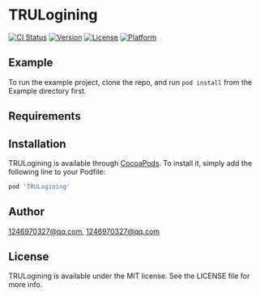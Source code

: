 # TRULogining

[![CI Status](https://img.shields.io/travis/1246970327@qq.com/TRULogining.svg?style=flat)](https://travis-ci.org/1246970327@qq.com/TRULogining)
[![Version](https://img.shields.io/cocoapods/v/TRULogining.svg?style=flat)](https://cocoapods.org/pods/TRULogining)
[![License](https://img.shields.io/cocoapods/l/TRULogining.svg?style=flat)](https://cocoapods.org/pods/TRULogining)
[![Platform](https://img.shields.io/cocoapods/p/TRULogining.svg?style=flat)](https://cocoapods.org/pods/TRULogining)

## Example

To run the example project, clone the repo, and run `pod install` from the Example directory first.

## Requirements

## Installation

TRULogining is available through [CocoaPods](https://cocoapods.org). To install
it, simply add the following line to your Podfile:

```ruby
pod 'TRULogining'
```

## Author

1246970327@qq.com, 1246970327@qq.com

## License

TRULogining is available under the MIT license. See the LICENSE file for more info.
